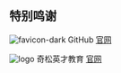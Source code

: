 ## 特别鸣谢

![favicon-dark](https://user-images.githubusercontent.com/96185337/147475561-f1fb7ac0-9f67-43c1-81b7-e812c414f809.png) GitHub [官网](https://www.github.com)

![logo](https://user-images.githubusercontent.com/96185337/147475577-0ff4e015-d4c9-481f-81e1-41ebd0239e69.png) 奇松英才教育 [官网](http://cqcodeai.com)

